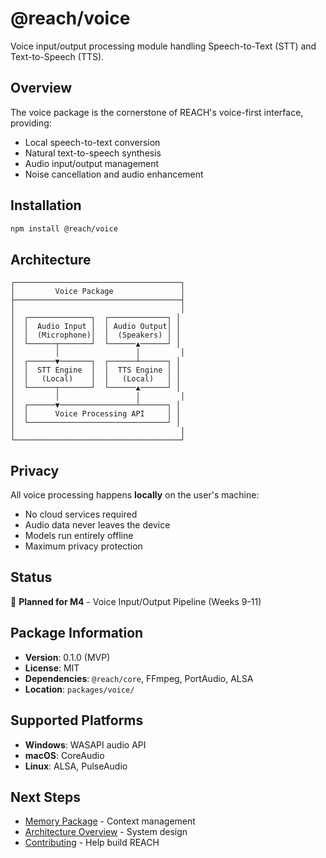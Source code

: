 # @reach/voice

Voice input/output processing module handling Speech-to-Text (STT) and Text-to-Speech (TTS).

## Overview

The voice package is the cornerstone of REACH's voice-first interface, providing:

- Local speech-to-text conversion
- Natural text-to-speech synthesis
- Audio input/output management
- Noise cancellation and audio enhancement

## Installation

```bash
npm install @reach/voice
```

## Architecture

```
┌─────────────────────────────────────┐
│         Voice Package               │
├─────────────────────────────────────┤
│                                     │
│  ┌──────────────┐  ┌─────────────┐ │
│  │  Audio Input │  │ Audio Output│ │
│  │  (Microphone)│  │  (Speakers) │ │
│  └──────┬───────┘  └──────▲──────┘ │
│         │                 │         │
│  ┌──────▼───────┐  ┌──────┴──────┐ │
│  │  STT Engine  │  │  TTS Engine │ │
│  │   (Local)    │  │   (Local)   │ │
│  └──────┬───────┘  └──────▲──────┘ │
│         │                 │         │
│  ┌──────▼─────────────────┴──────┐ │
│  │      Voice Processing API     │ │
│  └───────────────────────────────┘ │
│                                     │
└─────────────────────────────────────┘
```

## Privacy

All voice processing happens **locally** on the user's machine:

- No cloud services required
- Audio data never leaves the device
- Models run entirely offline
- Maximum privacy protection

## Status

🚧 **Planned for M4** - Voice Input/Output Pipeline (Weeks 9-11)

## Package Information

- **Version**: 0.1.0 (MVP)
- **License**: MIT
- **Dependencies**: `@reach/core`, FFmpeg, PortAudio, ALSA
- **Location**: `packages/voice/`

## Supported Platforms

- **Windows**: WASAPI audio API
- **macOS**: CoreAudio
- **Linux**: ALSA, PulseAudio

## Next Steps

- [Memory Package](memory.md) - Context management
- [Architecture Overview](../architecture/overview.md) - System design
- [Contributing](../contributing/contributing.md) - Help build REACH
